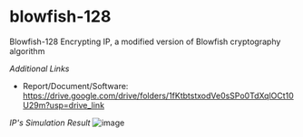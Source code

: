 # blowfish-128
Blowfish-128 Encrypting IP, a modified version of Blowfish cryptography algorithm

_Additional Links_
- Report/Document/Software: https://drive.google.com/drive/folders/1fKtbtstxodVe0sSPo0TdXqlOCt10U29m?usp=drive_link

_IP's Simulation Result_
![image](https://github.com/user-attachments/assets/19ce5709-3943-4029-95c9-122876ad6678)
